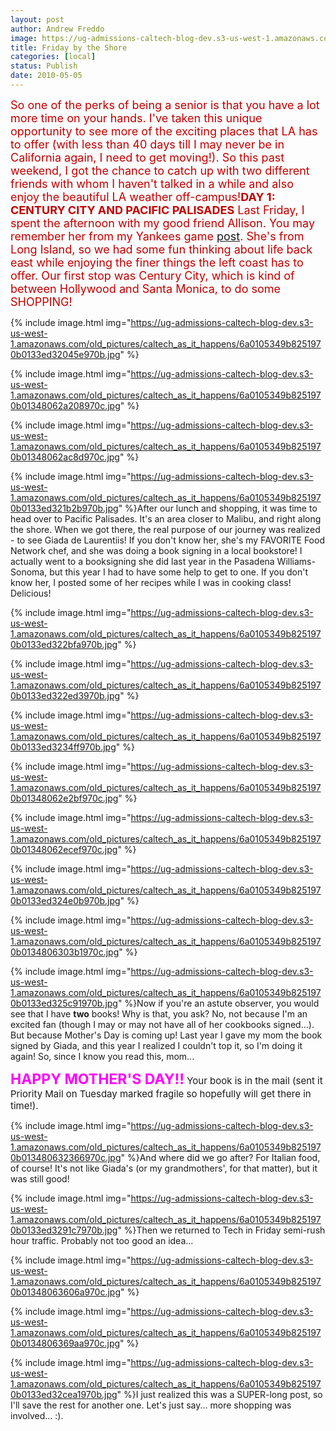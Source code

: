 ```yaml
---
layout: post
author: Andrew Freddo
image: https://ug-admissions-caltech-blog-dev.s3-us-west-1.amazonaws.com/old_pictures/caltech_as_it_happens/6a0105349b8251970b013480627f0c970c.jpg
title: Friday by the Shore
categories: [local]
status: Publish
date: 2010-05-05
---
```


<span style="color: #c00000; font-size: 18px;">So one of the perks of being a senior is that you have a lot more time on your hands. I've taken this unique opportunity to see more of the exciting places that LA has to offer (with less than 40 days till I may never be in California again, I need to get moving!). So this past weekend, I got the chance to catch up with two different friends with whom I haven't talked in a while and also enjoy the beautiful LA weather off-campus!**DAY 1: CENTURY CITY AND PACIFIC PALISADES**
Last Friday, I spent the afternoon with my good friend Allison. You may remember her from my Yankees game <a href="https://caltech.typepad.com/caltech_as_it_happens/2009/10/the-yankees-win.html">post</a>. She's from Long Island, so we had some fun thinking about life back east while enjoying the finer things the left coast has to offer. Our first stop was Century City, which is kind of between Hollywood and Santa Monica, to do some SHOPPING!

{% include image.html img="https://ug-admissions-caltech-blog-dev.s3-us-west-1.amazonaws.com/old_pictures/caltech_as_it_happens/6a0105349b8251970b0133ed32045e970b.jpg" %}

{% include image.html img="https://ug-admissions-caltech-blog-dev.s3-us-west-1.amazonaws.com/old_pictures/caltech_as_it_happens/6a0105349b8251970b01348062a208970c.jpg" %}

{% include image.html img="https://ug-admissions-caltech-blog-dev.s3-us-west-1.amazonaws.com/old_pictures/caltech_as_it_happens/6a0105349b8251970b01348062ac8d970c.jpg" %}

{% include image.html img="https://ug-admissions-caltech-blog-dev.s3-us-west-1.amazonaws.com/old_pictures/caltech_as_it_happens/6a0105349b8251970b0133ed321b2b970b.jpg" %}After our lunch and shopping, it was time to head over to Pacific Palisades. It's an area closer to Malibu, and right along the shore. When we got there, the real purpose of our journey was realized - to see Giada de Laurentiis! If you don't know her, she's my FAVORITE Food Network chef, and she was doing a book signing in a local bookstore! I actually went to a booksigning she did last year in the Pasadena Williams-Sonoma, but this year I had to have some help to get to one. If you don't know her, I posted some of her recipes while I was in cooking class! Delicious!


{% include image.html img="https://ug-admissions-caltech-blog-dev.s3-us-west-1.amazonaws.com/old_pictures/caltech_as_it_happens/6a0105349b8251970b0133ed322bfa970b.jpg" %}

{% include image.html img="https://ug-admissions-caltech-blog-dev.s3-us-west-1.amazonaws.com/old_pictures/caltech_as_it_happens/6a0105349b8251970b0133ed322ed3970b.jpg" %}

{% include image.html img="https://ug-admissions-caltech-blog-dev.s3-us-west-1.amazonaws.com/old_pictures/caltech_as_it_happens/6a0105349b8251970b0133ed3234ff970b.jpg" %}

{% include image.html img="https://ug-admissions-caltech-blog-dev.s3-us-west-1.amazonaws.com/old_pictures/caltech_as_it_happens/6a0105349b8251970b01348062e2bf970c.jpg" %}

{% include image.html img="https://ug-admissions-caltech-blog-dev.s3-us-west-1.amazonaws.com/old_pictures/caltech_as_it_happens/6a0105349b8251970b01348062ecef970c.jpg" %}


{% include image.html img="https://ug-admissions-caltech-blog-dev.s3-us-west-1.amazonaws.com/old_pictures/caltech_as_it_happens/6a0105349b8251970b0133ed324e0b970b.jpg" %}


{% include image.html img="https://ug-admissions-caltech-blog-dev.s3-us-west-1.amazonaws.com/old_pictures/caltech_as_it_happens/6a0105349b8251970b0134806303b1970c.jpg" %}

{% include image.html img="https://ug-admissions-caltech-blog-dev.s3-us-west-1.amazonaws.com/old_pictures/caltech_as_it_happens/6a0105349b8251970b0133ed325c91970b.jpg" %}Now if you're an astute observer, you would see that I have **two** books! Why is that, you ask? No, not because I'm an excited fan (though I may or may not have all of her cookbooks signed...). But because Mother's Day is coming up! Last year I gave my mom the book signed by Giada, and this year I realized I couldn't top it, so I'm doing it again! So, since I know you read this, mom...

**<span style="color: #ff00ff; font-size: 23px;"><span style="color: #ff00ff; font-size: 23px;"><span style="font-size: 23px;">HAPPY MOTHER'S DAY!!**<span style="font-size: 15px;"> Your book is in the mail (sent it Priority Mail on Tuesday marked fragile so hopefully will get there in time!).


{% include image.html img="https://ug-admissions-caltech-blog-dev.s3-us-west-1.amazonaws.com/old_pictures/caltech_as_it_happens/6a0105349b8251970b013480632366970c.jpg" %}And where did we go after? For Italian food, of course! It's not like Giada's (or my grandmothers', for that matter), but it was still good!


{% include image.html img="https://ug-admissions-caltech-blog-dev.s3-us-west-1.amazonaws.com/old_pictures/caltech_as_it_happens/6a0105349b8251970b0133ed3291c7970b.jpg" %}Then we returned to Tech in Friday semi-rush hour traffic. Probably not too good an idea...


{% include image.html img="https://ug-admissions-caltech-blog-dev.s3-us-west-1.amazonaws.com/old_pictures/caltech_as_it_happens/6a0105349b8251970b01348063606a970c.jpg" %}

{% include image.html img="https://ug-admissions-caltech-blog-dev.s3-us-west-1.amazonaws.com/old_pictures/caltech_as_it_happens/6a0105349b8251970b0134806369aa970c.jpg" %}

{% include image.html img="https://ug-admissions-caltech-blog-dev.s3-us-west-1.amazonaws.com/old_pictures/caltech_as_it_happens/6a0105349b8251970b0133ed32cea1970b.jpg" %}I just realized this was a SUPER-long post, so I'll save the rest for another one. Let's just say... more shopping was involved... :).

